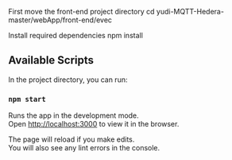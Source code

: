 First move the front-end project directory
cd yudi-MQTT-Hedera-master/webApp/front-end/evec

Install required dependencies
npm install


## Available Scripts

In the project directory, you can run:

### `npm start`

Runs the app in the development mode.<br>
Open [http://localhost:3000](http://localhost:3000) to view it in the browser.

The page will reload if you make edits.<br>
You will also see any lint errors in the console.